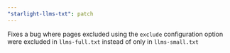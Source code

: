 ```yaml
---
"starlight-llms-txt": patch
---
```


Fixes a bug where pages excluded using the `exclude` configuration option were excluded in `llms-full.txt` instead of only in `llms-small.txt`
